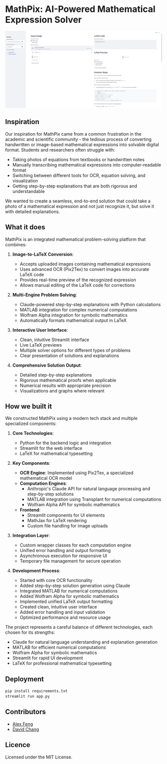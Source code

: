 # MathPix: AI-Powered Mathematical Expression Solver

![Demo](assets/demo.png)

## Inspiration

Our inspiration for MathPix came from a common frustration in the academic and scientific community - the tedious process of converting handwritten or image-based mathematical expressions into solvable digital format. Students and researchers often struggle with:

- Taking photos of equations from textbooks or handwritten notes
- Manually transcribing mathematical expressions into computer-readable format
- Switching between different tools for OCR, equation solving, and visualization
- Getting step-by-step explanations that are both rigorous and understandable

We wanted to create a seamless, end-to-end solution that could take a photo of a mathematical expression and not just recognize it, but solve it with detailed explanations.

## What it does

MathPix is an integrated mathematical problem-solving platform that combines:

1. **Image-to-LaTeX Conversion**:
   - Accepts uploaded images containing mathematical expressions
   - Uses advanced OCR (Pix2Tex) to convert images into accurate LaTeX code
   - Provides real-time preview of the recognized expression
   - Allows manual editing of the LaTeX code for corrections

2. **Multi-Engine Problem Solving**:
   - Claude-powered step-by-step explanations with Python calculations
   - MATLAB integration for complex numerical computations
   - Wolfram Alpha integration for symbolic mathematics
   - Automatically formats mathematical output in LaTeX

3. **Interactive User Interface**:
   - Clean, intuitive Streamlit interface
   - Live LaTeX previews
   - Multiple solver options for different types of problems
   - Clear presentation of solutions and explanations

4. **Comprehensive Solution Output**:
   - Detailed step-by-step explanations
   - Rigorous mathematical proofs when applicable
   - Numerical results with appropriate precision
   - Visualizations and graphs where relevant

## How we built it

We constructed MathPix using a modern tech stack and multiple specialized components:

1. **Core Technologies**:
   - Python for the backend logic and integration
   - Streamlit for the web interface
   - LaTeX for mathematical typesetting

2. **Key Components**:
   - **OCR Engine**: Implemented using Pix2Tex, a specialized mathematical OCR model
   - **Computation Engines**:
     - Anthropic's Claude API for natural language processing and step-by-step solutions
     - MATLAB integration using Transplant for numerical computations
     - Wolfram Alpha API for symbolic mathematics
   - **Frontend**:
     - Streamlit components for UI elements
     - MathJax for LaTeX rendering
     - Custom file handling for image uploads

3. **Integration Layer**:
   - Custom wrapper classes for each computation engine
   - Unified error handling and output formatting
   - Asynchronous execution for responsive UI
   - Temporary file management for secure operation

4. **Development Process**:
   - Started with core OCR functionality
   - Added step-by-step solution generation using Claude
   - Integrated MATLAB for numerical computations
   - Added Wolfram Alpha for symbolic mathematics
   - Implemented unified LaTeX output formatting
   - Created clean, intuitive user interface
   - Added error handling and input validation
   - Optimized performance and resource usage

The project represents a careful balance of different technologies, each chosen for its strengths:

- Claude for natural language understanding and explanation generation
- MATLAB for efficient numerical computations
- Wolfram Alpha for symbolic mathematics
- Streamlit for rapid UI development
- LaTeX for professional mathematical typesetting

## Deployment

```sh
pip install requirements.txt
streamlit run app.py
```

## Contributors

- [Alex Feng](https://github.com/Alexander-Feng)
- [David Chang](https://github.com/dchang0524)

## Licence

Licensed under the MIT License.
